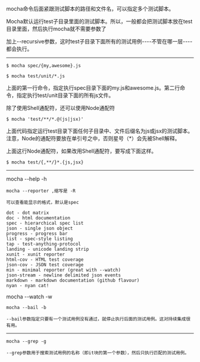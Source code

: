 mocha命令后面紧跟测试脚本的路径和文件名，可以指定多个测试脚本。

Mocha默认运行test子目录里面的测试脚本。所以，一般都会把测试脚本放在test目录里面，然后执行mocha就不需要参数了

加上--recursive参数，这时test子目录下面所有的测试用例----不管在哪一层----都会执行。

- - -

    $ mocha spec/{my,awesome}.js

    $ mocha test/unit/*.js

上面的第一行命令，指定执行spec目录下面的my.js和awesome.js。第二行命令，指定执行test/unit目录下面的所有js文件。

除了使用Shell通配符，还可以使用Node通配符

    $ mocha 'test/**/*.@(js|jsx)'

上面代码指定运行test目录下面任何子目录中、文件后缀名为js或jsx的测试脚本。注意，Node的通配符要放在单引号之中，否则星号（*）会先被Shell解释。

上面这行Node通配符，如果改用Shell通配符，要写成下面这样。
    
    $ mocha test/{,**/}*.{js,jsx}

- - -

mocha --help -h

    mocha --reporter ,缩写是 -R

    可以查看能显示的格式，默认是spec

    dot - dot matrix
    doc - html documentation
    spec - hierarchical spec list
    json - single json object
    progress - progress bar
    list - spec-style listing
    tap - test-anything-protocol
    landing - unicode landing strip
    xunit - xunit reporter
    html-cov - HTML test coverage
    json-cov - JSON test coverage
    min - minimal reporter (great with --watch)
    json-stream - newline delimited json events
    markdown - markdown documentation (github flavour)
    nyan - nyan cat!

mocha --watch -w

    mocha --bail -b  

    --bail参数指定只要有一个测试用例没有通过，就停止执行后面的测试用例。这对持续集成很有用。

- - -
    
    mocha --grep -g

    --grep参数用于搜索测试用例的名称（即it块的第一个参数），然后只执行匹配的测试用例。